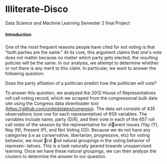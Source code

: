 # Illiterate-Disco
Data Science and Machine Learning Semester 2 final Project
##### Introduction
One of the most frequent reasons people have cited for not voting is that "both parties are the same." At its core, this argument claims that one's vote does not matter because no matter which party gets elected, the resulting policies will be the same. In our analysis, we attempt to determine whether or not there is any merit to this claim. In particular, we want to answer the following question:  

Does the party afiliation of a politician predict how the politician will vote?  

To answer this question, we analyzed the 2012 House of Representatives roll call voting record, which we scraped from the congressional bulk data site using the Congress data downloader tool (https://github.com/unitedstates/congress). The data set consists of 435 observations (one row for each representative) of 659 variables. The variables include name, party (D/R), and their vote in each of the 657 roll call votes of the session by the representative for dierent issues (Yay (Y), Nay (N), Present (P), and Not Voting (O)). Because we do not have any categories (i.e as conservative, libertarian, progressive, etc) for voting behavior, we must rst nd natural groupings in the voting behavior of represen- tatives. This is a task naturally geared towards unsupervised learning. Once we have these natural groupings, we can then analyze the clusters to determine the answer to our question.

